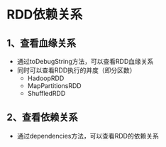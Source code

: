 # RDD依赖关系

## 1、查看血缘关系

* 通过toDebugString方法，可以查看RDD血缘关系
* 同时可以查看RDD执行的并度（即分区数）
  * HadoopRDD
  * MapPartitionsRDD
  * ShuffledRDD

## 2、查看依赖关系

* 通过dependencies方法，可以查看RDD的依赖关系

